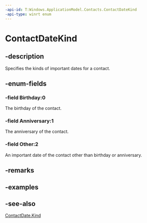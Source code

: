 ```yaml
---
-api-id: T:Windows.ApplicationModel.Contacts.ContactDateKind
-api-type: winrt enum
---
```


<!-- Enumeration syntax
public enum Windows.ApplicationModel.Contacts.ContactDateKind : int
-->

# ContactDateKind

## -description
Specifies the kinds of important dates for a contact.

## -enum-fields
### -field Birthday:0
The birthday of the contact.

### -field Anniversary:1
The anniversary of the contact.

### -field Other:2
An important date of the contact other than birthday or anniversary.


## -remarks

## -examples

## -see-also
[ContactDate.Kind](contactdate_kind.md)